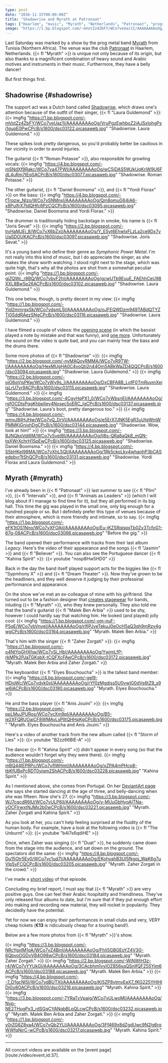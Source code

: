 ```yaml
---
type: post
date: "2016-11-15T00:00:00Z"
title: "Shadowrise and Myrath at Patronaat"
tags: ["Haarlem", "music", "Myrath", "Netherlands", "Patronaat", "progressive metal", "progressive rock", "Shadowrise"]
image: "https://1.bp.blogspot.com/-mVotZz4ZbFY/WCo7veUaz1I/AAAAAAAAoOg/VruPgzEwhboZ2iAJSxIohgPsi1gupE0PwCPcB/s1600/dsc03122.picasaweb.jpg"
---
```


Last Saturday was marked by a show by the prog metal band [Myrath](http://www.myrath.com/) from Tunisia (Northern Africa). The venue was the club [Patronaat](http://www.patronaat.nl/) in Haarlem, Netherlands. {{< fl "Myrath" >}} is unique not only because of its origin, but also thanks to a magnificent combination of heavy sound and Arabic motives and instruments in their music. Furthermore, they have a belly dancer!

But first things first.

<!--more-->

## Shadowrise {#shadowrise}

The support act was a Dutch band called [Shadowrise](http://shadowrise.nl/), which draws one's attention because of the outfit of their singer, {{< fl "Laura Guldemond" >}}:
{{< imgfig "https://1.bp.blogspot.com/-mVotZz4ZbFY/WCo7veUaz1I/AAAAAAAAoOg/VruPgzEwhboZ2iAJSxIohgPsi1gupE0PwCPcB/s1600/dsc03122.picasaweb.jpg" "Shadowrise. Laura Guldemond." >}}

These spikes look pretty dangerous, so you'd probably better be cautious in her vicinity in order to avoid injuries.

The guitarist {{< fl "Roman Potasse" >}}, also responsible for growling vocals:
{{< imgfig "https://4.bp.blogspot.com/-mSNdXf9Rakc/WCo7va47PWI/AAAAAAAAoOg/wC5jDAS5WJkUqKriW9U6FdL4uRm7tEqSACPcB/s1600/dsc03077.picasaweb.jpg" "Shadowrise. Roman Potasse." >}}

The other guitarist, {{< fl "Daniel Boomsma" >}}, and {{< fl "Yordi Florax" >}} on the bass:
{{< imgfig "https://4.bp.blogspot.com/-fTrpzw_NIzo/WCo7vSNMnxI/AAAAAAAAoOg/Qm8omuG64iA6-x8PulfrX7tdQHfc6PzCQCPcB/s1600/dsc03095.picasaweb.jpg" "Shadowrise. Daniel Boomsma and Yordi Florax." >}}

The drummer is traditionally hiding backstage in smoke, his name is {{< fl "Joris Sevat" >}}:
{{< imgfig "https://2.bp.blogspot.com/-tivHaMJEj_8/WCo7vX6bZxI/AAAAAAAAoOg/Y_E5yt6EhwIxFLzLa2ce9Dx7vUaSDOUKACPcB/s1600/dsc03097.picasaweb.jpg" "Shadowrise. Joris Sevat." >}}

It's a young band who define their genre as *Symphonic Power Metal*. I'm not really into this kind of music, but I do appreciate the singer, as she makes the show worth watching. I stood right next to the stage, which was quite high, that's why all the photos are shot from a somewhat peculiar point.
{{< imgfig "https://1.bp.blogspot.com/-gjZQWc_r8BQ/WCo7vbvF2hI/AAAAAAAAoOg/gcwUTb9EuuE_FAEhhCeU98XXL8Bw5p26ACPcB/s1600/dsc03102.picasaweb.jpg" "Shadowrise. Laura Guldemond." >}}

This one below, though, is pretty decent in my view:
{{< imgfig "https://1.bp.blogspot.com/-Yid2mmrgxSk/WCo7vdsmL5I/AAAAAAAAoOg/oJFEQWDzm949TABdQTYZTi0SddRAezSNgCPcB/s1600/dsc03116.picasaweb.jpg" "Shadowrise. Laura Guldemond." >}}

I have filmed a couple of videos: the [opening scene](https://www.youtube.com/watch?v=DrtF06SLs00) (in which the bassist played a note by mistake and that was funny), and [one more](https://www.youtube.com/watch?v=3GdVtPuQPeE). Unfortunately the sound on the video is quite bad, and you can mainly hear the bass and the drums there.

Some more photos of {{< fl "Shadowrise" >}}:
{{< imgfig "https://2.bp.blogspot.com/-nyMAQoyRMMA/WCo7vR9TW-I/AAAAAAAAoOg/HexMUgHA0C4voQti2n44Om5ABkWaZD4QQCPcB/s1600/dsc03094.picasaweb.jpg" "Shadowrise. Laura Guldemond." >}}
{{< imgfig "https://2.bp.blogspot.com/-ojO6qVjsPKw/WCo7vWy9s_I/AAAAAAAAoOg/DxCBFA8B_LofF0TmRuymXejisLrU7vr9ACPcB/s1600/dsc03115.picasaweb.jpg" "Shadowrise. Laura Guldemond." >}}
{{< imgfig "https://3.bp.blogspot.com/-4CgyHqPX1_0/WCo7vWbsnEI/AAAAAAAAoOg/rgfOCDtsPggKhbpIley4Nxsec5oERC_IgCPcB/s1600/dsc03137.picasaweb.jpg" "Shadowrise. Laura's boot, pretty dangerous too." >}}
{{< imgfig "https://4.bp.blogspot.com/-wmvJ8iIHJHw/WCo7vQ_DrVI/AAAAAAAAoOg/e5ErX7JNK5EgR3uUtgWmWPMMKjGnixhDgCPcB/s1600/dsc03144.picasaweb.jpg" "Shadowrise. Wow, look at him!" >}}
{{< imgfig "https://3.bp.blogspot.com/-BJNQkpVdi6M/WCo7vSvetBI/AAAAAAAAoOg/lj8s-QRa8aQk8_mQN-tqXWrXchrH1SpEwCPcB/s1600/dsc03125.picasaweb.jpg" "Shadowrise. Daniel Boomsma." >}}
{{< imgfig "https://4.bp.blogspot.com/-S5bHKel98MA/WCo7vXhL5QI/AAAAAAAAoOg/1Rk5ckoLkv4whaohP3bCASedpbvrTtShQCPcB/s1600/dsc03131.picasaweb.jpg" "Shadowrise. Yordi Florax and Laura Guldemond." >}}

## Myrath {#myrath}

I've already been in {{< fl "Patronaat" >}} last summer to see {{< fl "Plini" >}}, {{< fl "Intervals" >}}, and {{< fl "Animals as Leaders" >}} (which I will blog about if I manage to find time for it), but they all performed in its big hall. This time the gig was played in the small one, only big enough for a hundred people or so. But I definitely prefer this type of venues because of their atmosphere, which is more friendly and intimate, so to say.
{{< imgfig "https://1.bp.blogspot.com/-eFK1tOS1Nno/WCo7vXFOAiI/AAAAAAAAoOg/Eu-iKZSRqjspxTb0Zv3TcfoG1-67g-08ACPcB/s1600/dsc03066.picasaweb.jpg" "Before the gig." >}}

The band opened their performance with tracks from their last album *Legacy*. Here's the video of their appearance and the songs {{< fl "Jasmin" >}} and {{< fl "Believer" >}}. You can also see the Portuguese dancer {{< fl "Kahina Spirit" >}}:
{{< youtube "nosp8Hw5HD0" >}}

Back in the day the band itself played support acts for the biggies like {{< fl "Sypmhony X" >}} and {{< fl "Dream Theater" >}}. Now they've grown to be the headliners, and they well deserve it judging by their professinal performance and appearance.

On the show we've met an ex-colleague of mine with his girlfriend. She turned out to be a fashion designer that [creates stagewear](http://www.hayatom.com/) for bands, inluding {{< fl "Myrath" >}}, who they knew personally. They also told me that the band's guitarist {{< fl "Malek Ben Arbia" >}} used to be shy, however I could hardly say that watching him. He looked (and played) jolly cool:
{{< imgfig "https://1.bp.blogspot.com/-om-nuF-P5qE/WCo7vbVnyeI/AAAAAAAAoOg/rlfjPJveTekuJ0eOcH5aQ3qh9mRzv4gwgCPcB/s1600/dsc03164.picasaweb.jpg" "Myrath. Malek Ben Arbia." >}}

That's him with the singer {{< fl "Zaher Zorgati" >}}:
{{< imgfig "https://1.bp.blogspot.com/-o4NtYpGHXhw/WCo7vSi_HbI/AAAAAAAAoOg/YwjmLfP-rkMPk2PJaTGKsbX-tCQFXcFAwCPcB/s1600/dsc03172.picasaweb.jpg" "Myrath. Malek Ben Arbia and Zaher Zorgati." >}}

The keyboardist {{< fl "Elyes Bouchoucha" >}} is the tallest band member:
{{< imgfig "https://4.bp.blogspot.com/-gel9-HDioWc/WCo7vdvk0xI/AAAAAAAAoOg/rYf0zMgdiss5U0vwIG0dVs6tZ9_s9w6lACPcB/s1600/dsc03190.picasaweb.jpg" "Myrath. Elyes Bouchoucha." >}}

He and the bass player {{< fl "Anis Jouini" >}}:
{{< imgfig "https://2.bp.blogspot.com/-ppLMuJPURos/WCo7vcXm9pI/AAAAAAAAoOg/B5-ie2XFQRUOaiCF8WMAvLsPlItQHHpKgCPcB/s1600/dsc03175.picasaweb.jpg" "Myrath. Elyes Bouchoucha and Anis Jouini." >}}

Here's a video of another track from the new album called {{< fl "Storm of Lies" >}}:
{{< youtube "B2zz66BlE-A" >}}

The dancer {{< fl "Kahina Spirit" >}} didn't appear in every song (so that the audience wouldn't forget why they were there).
{{< imgfig "https://1.bp.blogspot.com/-mBQ44IEPRPc/WCo7vflWHmI/AAAAAAAAoOg/xZPA4mPHcp8-tbKfUBxPcRDT0yiqm2ShACPcB/s1600/dsc03228.picasaweb.jpg" "Kahina Spirit." >}}

As I mentioned above, she comes from Portugal. On her [DeviantArt page](http://kahinaspirit.deviantart.com/) she says she started dancing at the age of three, and belly-dancing when she was fifteen. Now she's 27.
{{< imgfig "https://3.bp.blogspot.com/-WJ7cqcdR6lU/WCo7vULP6iI/AAAAAAAAoOg/v-MUuGbHyoAITNa-vOCFIrwxtNJMx2b0wCPcB/s1600/dsc03221.picasaweb.jpg" "Myrath. Zaher Zorgati and Kahina Spirit." >}}

As you look at her, you can't help feeling surprised at the fluidity of the human body. For example, have a look at the following video is {{< fl "The Unburnt" >}}:
{{< youtube "b4i7s6qdiHE" >}}

Once, when Zaher was singing {{< fl "Duat" >}}, he suddenly came down from the stage into the audience, and sat down on the ground. The spectators did the same:
{{< imgfig "https://4.bp.blogspot.com/-Du15Otr5Ey0/WCo7vc1ud7I/AAAAAAAAoOg/EKohyahB3UI5fkgoj_WaK6g7uVlp5yFCQCPcB/s1600/dsc03205.picasaweb.jpg" "Myrath. Zaher Zorgati in the crowd." >}}

I've made a [short video](https://www.youtube.com/watch?v=3BQBnx7WioM) of that episode.

Concluding my brief report, I must say that {{< fl "Myrath" >}} are very positive guys. One can feel their Arabic hospitality and friendliness. They've only released four albums to date, but I'm sure that if they put enough effort into making and recording new material, they will rocket in popularity. They decidedly have the potential.

Yet for now we can enjoy their performances in small clubs and very, VERY cheap tickets (**€13** is ridiculously cheap for a touring band!).

Below are a few more photos from {{< fl "Myrath" >}}'s show.

{{< imgfig "https://3.bp.blogspot.com/-NRcYgxIM1oA/WCo7vZ4BinI/AAAAAAAAoOg/FhIi5GBGEoYZ4V3G-6QbvoOGDvVB4O98wCPcB/s1600/dsc03184.picasaweb.jpg" "Myrath. Zaher Zorgati." >}}
{{< imgfig "https://2.bp.blogspot.com/-WiNWtH3z-r4/WCo7vYYUkGI/AAAAAAAAoOg/3CAcbhm1vyIOZ856sqQSnIfQFZ55Yim6ACPcB/s1600/dsc03188.picasaweb.jpg" "Myrath. Malek Ben Arbia." >}}
{{< imgfig "https://4.bp.blogspot.com/--7_D1gcNl5I/WCo7vdBUTXI/AAAAAAAAoOg/Ki5ZP8ytmvEeX7_fKG225YHlHlDjGy8OACPcB/s1600/dsc03216.picasaweb.jpg" "Myrath. Kahina Spirit." >}}
{{< imgfig "https://3.bp.blogspot.com/-7YRaTvVpajg/WCo7vULwoMI/AAAAAAAAoOg/Nvp-NE2THugPx3_rdSGqCYANqbBLpQLcwCPcB/s1600/dsc03232.picasaweb.jpg" "Myrath. Malek Ben Arbia and Zaher Zorgati." >}}
{{< imgfig "https://1.bp.blogspot.com/-y0rZG6Z8va4/WCo7vQb2YLI/AAAAAAAAoOg/3Ff469x8dZgdUwc9N2lg6rqWWfqNjrC-wCPcB/s1600/dsc03217.picasaweb.jpg" "Myrath. Kahina Spirit." >}}

---

All concert videos are available on the [event page][route:/video/event,id:37].
